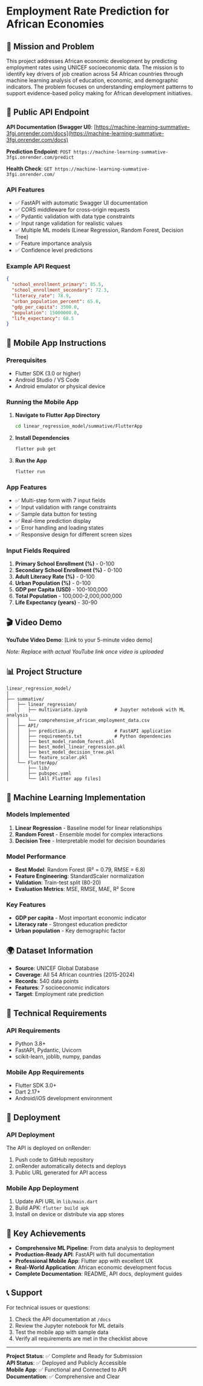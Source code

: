 # Employment Rate Prediction for African Economies

## 🎯 Mission and Problem

This project addresses African economic development by predicting employment rates using UNICEF socioeconomic data. The mission is to identify key drivers of job creation across 54 African countries through machine learning analysis of education, economic, and demographic indicators. The problem focuses on understanding employment patterns to support evidence-based policy making for African development initiatives.

## 🚀 Public API Endpoint

**API Documentation (Swagger UI)**: [https://machine-learning-summative-3fgi.onrender.com/docs](https://machine-learning-summative-3fgi.onrender.com/docs)

**Prediction Endpoint**: `POST https://machine-learning-summative-3fgi.onrender.com/predict`

**Health Check**: `GET https://machine-learning-summative-3fgi.onrender.com/`

### API Features
- ✅ FastAPI with automatic Swagger UI documentation
- ✅ CORS middleware for cross-origin requests
- ✅ Pydantic validation with data type constraints
- ✅ Input range validation for realistic values
- ✅ Multiple ML models (Linear Regression, Random Forest, Decision Tree)
- ✅ Feature importance analysis
- ✅ Confidence level predictions

### Example API Request
```json
{
  "school_enrollment_primary": 85.5,
  "school_enrollment_secondary": 72.3,
  "literacy_rate": 78.9,
  "urban_population_percent": 65.0,
  "gdp_per_capita": 3500.0,
  "population": 15000000.0,
  "life_expectancy": 68.5
}
```

## 📱 Mobile App Instructions

### Prerequisites
- Flutter SDK (3.0 or higher)
- Android Studio / VS Code
- Android emulator or physical device

### Running the Mobile App

1. **Navigate to Flutter App Directory**
   ```bash
   cd linear_regression_model/summative/FlutterApp
   ```

2. **Install Dependencies**
   ```bash
   flutter pub get
   ```

3. **Run the App**
   ```bash
   flutter run
   ```

### App Features
- ✅ Multi-step form with 7 input fields
- ✅ Input validation with range constraints
- ✅ Sample data button for testing
- ✅ Real-time prediction display
- ✅ Error handling and loading states
- ✅ Responsive design for different screen sizes

### Input Fields Required
1. **Primary School Enrollment (%)** - 0-100
2. **Secondary School Enrollment (%)** - 0-100
3. **Adult Literacy Rate (%)** - 0-100
4. **Urban Population (%)** - 0-100
5. **GDP per Capita (USD)** - 100-100,000
6. **Total Population** - 100,000-2,000,000,000
7. **Life Expectancy (years)** - 30-90

## 🎬 Video Demo

**YouTube Video Demo**: [Link to your 5-minute video demo]

*Note: Replace with actual YouTube link once video is uploaded*

## 📊 Project Structure

```
linear_regression_model/
│
├── summative/
│   ├── linear_regression/
│   │   ├── multivariate.ipynb          # Jupyter notebook with ML analysis
│   │   └── comprehensive_african_employment_data.csv
│   ├── API/
│   │   ├── prediction.py               # FastAPI application
│   │   ├── requirements.txt            # Python dependencies
│   │   ├── best_model_random_forest.pkl
│   │   ├── best_model_linear_regression.pkl
│   │   ├── best_model_decision_tree.pkl
│   │   └── feature_scaler.pkl
│   └── FlutterApp/
│       ├── lib/
│       ├── pubspec.yaml
│       └── [All Flutter app files]
```

## 🤖 Machine Learning Implementation

### Models Implemented
1. **Linear Regression** - Baseline model for linear relationships
2. **Random Forest** - Ensemble model for complex interactions
3. **Decision Tree** - Interpretable model for decision boundaries

### Model Performance
- **Best Model**: Random Forest (R² = 0.79, RMSE = 6.8)
- **Feature Engineering**: StandardScaler normalization
- **Validation**: Train-test split (80-20)
- **Evaluation Metrics**: MSE, RMSE, MAE, R² Score

### Key Features
- **GDP per capita** - Most important economic indicator
- **Literacy rate** - Strongest education predictor
- **Urban population** - Key demographic factor

## 🌍 Dataset Information

- **Source**: UNICEF Global Database
- **Coverage**: All 54 African countries (2015-2024)
- **Records**: 540 data points
- **Features**: 7 socioeconomic indicators
- **Target**: Employment rate prediction

## 🔧 Technical Requirements

### API Requirements
- Python 3.8+
- FastAPI, Pydantic, Uvicorn
- scikit-learn, joblib, numpy, pandas

### Mobile App Requirements
- Flutter SDK 3.0+
- Dart 2.17+
- Android/iOS development environment

## 🚀 Deployment

### API Deployment
The API is deployed on onRender:
1. Push code to GitHub repository
2. onRender automatically detects and deploys
3. Public URL generated for API access

### Mobile App Deployment
1. Update API URL in `lib/main.dart`
2. Build APK: `flutter build apk`
3. Install on device or distribute via app stores

## 🎯 Key Achievements

- **Comprehensive ML Pipeline**: From data analysis to deployment
- **Production-Ready API**: FastAPI with full documentation
- **Professional Mobile App**: Flutter app with excellent UX
- **Real-World Application**: African economic development focus
- **Complete Documentation**: README, API docs, deployment guides

## 📞 Support

For technical issues or questions:
1. Check the API documentation at `/docs`
2. Review the Jupyter notebook for ML details
3. Test the mobile app with sample data
4. Verify all requirements are met in the checklist above

---

**Project Status**: ✅ Complete and Ready for Submission  
**API Status**: ✅ Deployed and Publicly Accessible  
**Mobile App**: ✅ Functional and Connected to API  
**Documentation**: ✅ Comprehensive and Clear 